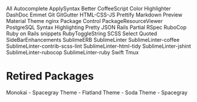All Autocomplete
ApplySyntax
Better CoffeeScript
Color Highlighter
DashDoc
Emmet
Git
GitGutter
HTML-CSS-JS Prettify
Markdown Preview
Material Theme
nginx
Package Control
PackageResourceViewer
PostgreSQL Syntax Highlighting
Pretty JSON
Rails Partial
RSpec
RuboCop
Ruby on Rails snippets
RubyToggleString
SCSS
Select Quoted
SideBarEnhancements
SublimeERB
SublimeLinter
SublimeLinter-coffee
SublimeLinter-contrib-scss-lint
SublimeLinter-html-tidy
SublimeLinter-jshint
SublimeLinter-rubocop
SublimeLinter-ruby
Swift
Tmux

# Retired Packages
Monokai - Spacegray
Theme - Flatland
Theme - Soda
Theme - Spacegray
